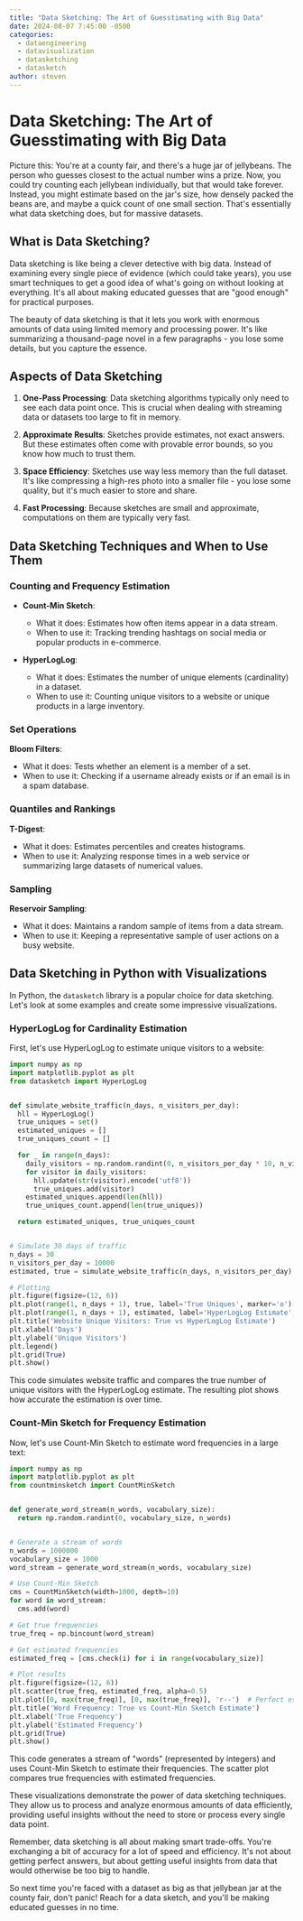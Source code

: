 ```yaml
---
title: "Data Sketching: The Art of Guesstimating with Big Data"
date: 2024-08-07 7:45:00 -0500
categories:
  - dataengineering
  - datavisualization
  - datasketching
  - datasketch
author: steven
---
```


# Data Sketching: The Art of Guesstimating with Big Data

Picture this: You're at a county fair, and there's a huge jar of jellybeans. The person who guesses closest to the actual number wins a
prize. Now, you could try counting each jellybean individually, but that would take forever. Instead, you might estimate based on the jar's
size, how densely packed the beans are, and maybe a quick count of one small section. That's essentially what data sketching does, but for
massive datasets.

## What is Data Sketching?

Data sketching is like being a clever detective with big data. Instead of examining every single piece of evidence (which could take years),
you use smart techniques to get a good idea of what's going on without looking at everything. It's all about making educated guesses that
are "good enough" for practical purposes.

The beauty of data sketching is that it lets you work with enormous amounts of data using limited memory and processing power. It's like
summarizing a thousand-page novel in a few paragraphs - you lose some details, but you capture the essence.

## Aspects of Data Sketching

1. **One-Pass Processing**: Data sketching algorithms typically only need to see each data point once. This is crucial when dealing with
   streaming data or datasets too large to fit in memory.

2. **Approximate Results**: Sketches provide estimates, not exact answers. But these estimates often come with provable error bounds, so you
   know how much to trust them.

3. **Space Efficiency**: Sketches use way less memory than the full dataset. It's like compressing a high-res photo into a smaller file -
   you lose some quality, but it's much easier to store and share.

4. **Fast Processing**: Because sketches are small and approximate, computations on them are typically very fast.

## Data Sketching Techniques and When to Use Them

### Counting and Frequency Estimation
- **Count-Min Sketch**:
  - What it does: Estimates how often items appear in a data stream.
  - When to use it: Tracking trending hashtags on social media or popular products in e-commerce.

- **HyperLogLog**:
  - What it does: Estimates the number of unique elements (cardinality) in a dataset.
  - When to use it: Counting unique visitors to a website or unique products in a large inventory.

### Set Operations
**Bloom Filters**:
- What it does: Tests whether an element is a member of a set.
- When to use it: Checking if a username already exists or if an email is in a spam database.

### Quantiles and Rankings
**T-Digest**:
- What it does: Estimates percentiles and creates histograms.
- When to use it: Analyzing response times in a web service or summarizing large datasets of numerical values.

### Sampling
**Reservoir Sampling**:
  - What it does: Maintains a random sample of items from a data stream.
  - When to use it: Keeping a representative sample of user actions on a busy website.

## Data Sketching in Python with Visualizations
In Python, the `datasketch` library is a popular choice for data sketching. Let's look at some examples and create some impressive
visualizations.

### HyperLogLog for Cardinality Estimation

First, let's use HyperLogLog to estimate unique visitors to a website:

```python
import numpy as np
import matplotlib.pyplot as plt
from datasketch import HyperLogLog


def simulate_website_traffic(n_days, n_visitors_per_day):
  hll = HyperLogLog()
  true_uniques = set()
  estimated_uniques = []
  true_uniques_count = []

  for _ in range(n_days):
    daily_visitors = np.random.randint(0, n_visitors_per_day * 10, n_visitors_per_day)
    for visitor in daily_visitors:
      hll.update(str(visitor).encode('utf8'))
      true_uniques.add(visitor)
    estimated_uniques.append(len(hll))
    true_uniques_count.append(len(true_uniques))

  return estimated_uniques, true_uniques_count


# Simulate 30 days of traffic
n_days = 30
n_visitors_per_day = 10000
estimated, true = simulate_website_traffic(n_days, n_visitors_per_day)

# Plotting
plt.figure(figsize=(12, 6))
plt.plot(range(1, n_days + 1), true, label='True Uniques', marker='o')
plt.plot(range(1, n_days + 1), estimated, label='HyperLogLog Estimate', marker='x')
plt.title('Website Unique Visitors: True vs HyperLogLog Estimate')
plt.xlabel('Days')
plt.ylabel('Unique Visitors')
plt.legend()
plt.grid(True)
plt.show()
```

This code simulates website traffic and compares the true number of unique visitors with the HyperLogLog estimate. The resulting plot shows
how accurate the estimation is over time.

### Count-Min Sketch for Frequency Estimation

Now, let's use Count-Min Sketch to estimate word frequencies in a large text:

```python
import numpy as np
import matplotlib.pyplot as plt
from countminsketch import CountMinSketch


def generate_word_stream(n_words, vocabulary_size):
  return np.random.randint(0, vocabulary_size, n_words)


# Generate a stream of words
n_words = 1000000
vocabulary_size = 1000
word_stream = generate_word_stream(n_words, vocabulary_size)

# Use Count-Min Sketch
cms = CountMinSketch(width=1000, depth=10)
for word in word_stream:
  cms.add(word)

# Get true frequencies
true_freq = np.bincount(word_stream)

# Get estimated frequencies
estimated_freq = [cms.check(i) for i in range(vocabulary_size)]

# Plot results
plt.figure(figsize=(12, 6))
plt.scatter(true_freq, estimated_freq, alpha=0.5)
plt.plot([0, max(true_freq)], [0, max(true_freq)], 'r--')  # Perfect estimation line
plt.title('Word Frequency: True vs Count-Min Sketch Estimate')
plt.xlabel('True Frequency')
plt.ylabel('Estimated Frequency')
plt.grid(True)
plt.show()
```

This code generates a stream of "words" (represented by integers) and uses Count-Min Sketch to estimate their frequencies. The scatter plot
compares true frequencies with estimated frequencies.

These visualizations demonstrate the power of data sketching techniques. They allow us to process and analyze enormous amounts of data
efficiently, providing useful insights without the need to store or process every single data point.

Remember, data sketching is all about making smart trade-offs. You're exchanging a bit of accuracy for a lot of speed and efficiency. It's
not about getting perfect answers, but about getting useful insights from data that would otherwise be too big to handle.

So next time you're faced with a dataset as big as that jellybean jar at the county fair, don't panic! Reach for a data sketch, and you'll
be making educated guesses in no time.